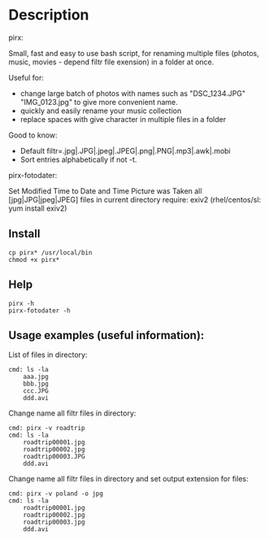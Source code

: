 # Description

pirx:

Small, fast and easy to use bash script, for renaming multiple files (photos, music, movies - depend filtr file exension) in a folder at once.

Useful for:
- change large batch of photos with names such as "DSC_1234.JPG" "IMG_0123.jpg" to give more convenient name.
- quickly and easily rename your music collection
- replace spaces with give character in multiple files in a folder

Good to know:
- Default filtr=.jpg|.JPG|.jpeg|.JPEG|.png|.PNG|.mp3|.awk|.mobi
- Sort entries alphabetically if not -t.

pirx-fotodater:

Set Modified Time to Date and Time Picture was Taken all [jpg|JPG|jpeg|JPEG] files in current directory
require: exiv2 (rhel/centos/sl: yum install exiv2)


## Install
    cp pirx* /usr/local/bin
    chmod +x pirx*

## Help
    pirx -h
    pirx-fotodater -h

## Usage examples (useful information):

List of files in directory:
    
    cmd: ls -la
        aaa.jpg
        bbb.jpg
        ccc.JPG
        ddd.avi

Change name all filtr files in directory:
    
    cmd: pirx -v roadtrip
    cmd: ls -la
        roadtrip00001.jpg
        roadtrip00002.jpg
        roadtrip00003.JPG
        ddd.avi

Change name all filtr files in directory and set output extension for files:
    
    cmd: pirx -v poland -o jpg
    cmd: ls -la
        roadtrip00001.jpg
        roadtrip00002.jpg
        roadtrip00003.jpg
        ddd.avi

